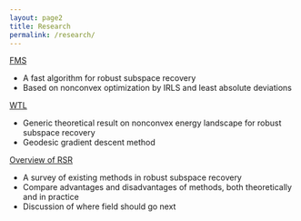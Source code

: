 ```yaml
---
layout: page2
title: Research
permalink: /research/
---
```


[FMS](twmaunu.github.io/pages/FMS) 
- A fast algorithm for robust subspace recovery
- Based on nonconvex optimization by IRLS and least absolute deviations

[WTL](twmaunu.github.io/pages/WTL) 
- Generic theoretical result on nonconvex energy landscape for robust subspace recovery 
- Geodesic gradient descent method

[Overview of RSR](twmaunu.github.io/pages/rsr_overview)
- A survey of existing methods in robust subspace recovery
- Compare advantages and disadvantages of methods, both theoretically and in practice
- Discussion of where field should go next
